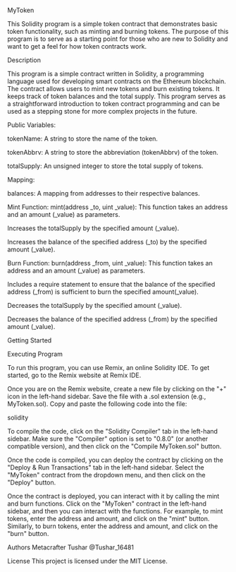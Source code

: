 MyToken

This Solidity program is a simple token contract that demonstrates basic token functionality, such as minting and burning tokens. The purpose of this program is to serve as a starting point for those who are new to Solidity and want to get a feel for how token contracts work.

Description

This program is a simple contract written in Solidity, a programming language used for developing smart contracts on the Ethereum blockchain. The contract allows users to mint new tokens and burn existing tokens. It keeps track of token balances and the total supply. This program serves as a straightforward introduction to token contract programming and can be used as a stepping stone for more complex projects in the future.

Public Variables:

tokenName: A string to store the name of the token.

tokenAbbrv: A string to store the abbreviation (tokenAbbrv) of the token.

totalSupply: An unsigned integer to store the total supply of tokens.

Mapping:

balances: A mapping from addresses to their respective balances.

Mint Function: mint(address _to, uint _value): This function takes an address and an amount (_value) as parameters.

Increases the totalSupply by the specified amount (_value).

Increases the balance of the specified address (_to) by the specified amount (_value).

Burn Function: burn(address _from, uint _value): This function takes an address and an amount (_value) as parameters.

Includes a require statement to ensure that the balance of the specified address (_from) is sufficient to burn the specified amount(_value).

Decreases the totalSupply by the specified amount (_value).

Decreases the balance of the specified address (_from) by the specified amount (_value).

Getting Started

Executing Program

To run this program, you can use Remix, an online Solidity IDE. To get started, go to the Remix website at Remix IDE.

Once you are on the Remix website, create a new file by clicking on the "+" icon in the left-hand sidebar. Save the file with a .sol extension (e.g., MyToken.sol). Copy and paste the following code into the file:

solidity


  
To compile the code, click on the "Solidity Compiler" tab in the left-hand sidebar. Make sure the "Compiler" option is set to "0.8.0" (or another compatible version), and then click on the "Compile MyToken.sol" button.

Once the code is compiled, you can deploy the contract by clicking on the "Deploy & Run Transactions" tab in the left-hand sidebar. Select the "MyToken" contract from the dropdown menu, and then click on the "Deploy" button.

Once the contract is deployed, you can interact with it by calling the mint and burn functions. Click on the "MyToken" contract in the left-hand sidebar, and then you can interact with the functions. For example, to mint tokens, enter the address and amount, and click on the "mint" button. Similarly, to burn tokens, enter the address and amount, and click on the "burn" button.

Authors
Metacrafter Tushar
@Tushar_16481

License
This project is licensed under the MIT License.
